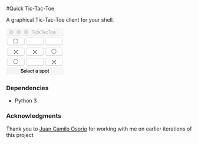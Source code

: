 #Quick Tic-Tac-Toe

A graphical Tic-Tac-Toe client for your shell.

![An example image](img.tiff)

### Dependencies
* Python 3

### Acknowledgments
Thank you to [Juan Camilo Osorio](https://github.com/jcoc611) for working with me on earlier iterations of this project
